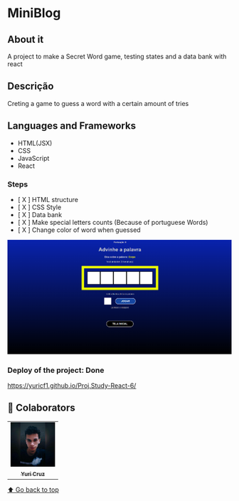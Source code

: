 # MiniBlog

<!---Esses são exemplos. Veja https://shields.io para outras pessoas ou para personalizar este conjunto de escudos. Você pode querer incluir dependências, status do projeto e informações de licença aqui--->
## About it
A project to make a Secret Word game, testing states and a data bank with react

## Descrição
Creting a game to guess a word with a certain amount of tries

<div id='comeco'>
 </div>

## Languages and Frameworks
- HTML(JSX)
- CSS
- JavaScript
- React

### Steps

- [ X ] HTML structure
- [ X ] CSS Style
- [ X ] Data bank
- [ X ] Make special letters counts (Because of portuguese Words)
- [ X ] Change color of word when guessed

<img src="https://raw.githubusercontent.com/YuriCF1/Proj.Study-React-6/main/secret-word/assets/Project%20presentation.png" alt="imagem do site">


### Deploy of the project: Done
https://yuricf1.github.io/Proj.Study-React-6/

## 🤝 Colaborators

<table>
  <tr>
    <td align="center">
      <a href="https://www.linkedin.com/in/yf19/">
        <img src="https://github.com/YuriCF1/YuriCF1/blob/main/99689063.jpg" width="100px;" alt="Foto do Yuri Cruz no GitHub"/><br>
        <sub>
          <b>Yuri Cruz</b>
        </sub>
      </a>
    </td>
 
</table>


[⬆ Go back to top](#comeco)<br>
